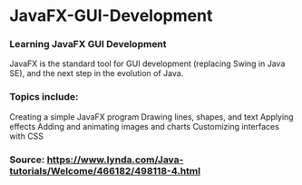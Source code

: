 # JavaFX-GUI-Development
### Learning JavaFX GUI Development

JavaFX is the standard tool for GUI development (replacing Swing in Java SE), and the next step in the evolution of Java. 

### Topics include:
Creating a simple JavaFX program
Drawing lines, shapes, and text
Applying effects
Adding and animating images and charts
Customizing interfaces with CSS

### Source: https://www.lynda.com/Java-tutorials/Welcome/466182/498118-4.html
